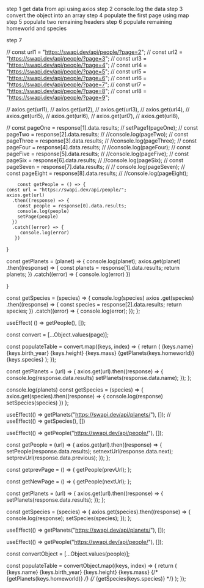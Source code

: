 

step 1
get data from api using axios 
step 2 
console.log the data 
step 3 
convert the object into an array 
step 4 
populate the first page using map
step 5 
populate two remaining headers 
step 6 
 populate remaining homeworld and species 

 step 7




 // const url1 = "https://swapi.dev/api/people/?page=2";
    // const url2 = "https://swapi.dev/api/people/?page=3";
    // const url3 = "https://swapi.dev/api/people/?page=4";
    // const url4 = "https://swapi.dev/api/people/?page=5";
    // const url5 = "https://swapi.dev/api/people/?page=6";
    // const url6 = "https://swapi.dev/api/people/?page=7";
    // const url7 = "https://swapi.dev/api/people/?page=8";
    // const url8 = "https://swapi.dev/api/people/?page=9";

  // axios.get(url1),
        // axios.get(url2),
        // axios.get(url3),
        // axios.get(url4),
        // axios.get(url5),
        // axios.get(url6),
        // axios.get(url7),
        // axios.get(url8),


// const pageOne = response[1].data.results;
        // setPage1(pageOne);
        // const pageTwo = response[2].data.results;
        // //console.log(pageTwo);
        // const pageThree = response[3].data.results;
        // //console.log(pageThree);
        // const pageFour = response[4].data.results;
        // //console.log(pageFour);
        // const pageFive = response[5].data.results;
        // //console.log(pageFive);
        // const pageSix = response[6].data.results;
        // //console.log(pageSix);
        // const pageSeven = response[7].data.results;
        // // console.log(pageSeven);
        // const pageEight = response[8].data.results;
        // //console.log(pageEight);




        const getPeople = () => {
    const url = "https://swapi.dev/api/people/";
    axios.get(url)
      .then((response) => {
        const people = response[0].data.results;
        console.log(people)
        setPage(people)
      })
      .catch((error) => {
         console.log(error)
       })
  }
  

  const getPlanets = (planet) => {
    console.log(planet);
    axios.get(planet)
      .then((response) => {
        const planets = response[1].data.results;
        return planets; 
      })
      .catch((error) => {
         console.log(error)
      })
    
  }


  const getSpecies = (species) => {
    console.log(species)
    axios
      .get(species)
      .then((response) => {
        const species = response[2].data.results;
        return species; 
      })
      .catch((error) => {
        console.log(error);
      });
  };


  useEffect( () => getPeople(), []);

  const convert = [...Object.values(page)];

  const populateTable = convert.map((keys, index) => {
    return (
      <tr key={keys.id}>
        <td>{keys.name}</td>
        <td>{keys.birth_year}</td>
        <td>{keys.height}</td>
        <td>{keys.mass}</td>
        <td>{getPlanets(keys.homeworld)}</td>
        <td>{keys.species}</td>
      </tr>
    );
  });






const getPlanets = (url) => {
    axios.get(url).then((response) => {   
      console.log(response.data.results)
      setPlanets(response.data.name);
    });
  };

console.log(planets)
  const getSpecies = (species) => {
    axios.get(species).then((response) => {
        console.log(response)
        setSpecies(species)
      })
  };

  useEffect(() => getPlanets("https://swapi.dev/api/planets/"), []);
  // useEffect(() => getSpecies(), [])

  useEffect(() => getPeople("https://swapi.dev/api/people/"), []);




const getPeople = (url) => {
    axios.get(url).then((response) => {
      setPeople(response.data.results);
      setnextUrl(response.data.next);
      setprevUrl(response.data.previous);
    });
  };

  const getprevPage = () => {
    getPeople(prevUrl);
  };

  const getNewPage = () => {
    getPeople(nextUrl);
  };

  const getPlanets = (url) => {
    axios.get(url).then((response) => {
      setPlanets(response.data.results);
    });
  };

  const getSpecies = (species) => {
    axios.get(species).then((response) => {
      console.log(response);
      setSpecies(species);
    });
  };

  useEffect(() => getPlanets("https://swapi.dev/api/planets/"), []);

  useEffect(() => getPeople("https://swapi.dev/api/people/"), []);

  const convertObject = [...Object.values(people)];

  const populateTable = convertObject.map((keys, index) => {
    return (
      <tr key={keys.id}>
        <td>{keys.name}</td>
        <td>{keys.birth_year}</td>
        <td>{keys.height}</td>
        <td>{keys.mass}</td>
        {/* <td>{getPlanets(keys.homeworld)}</td> */}
        {/* <td>{getSpecies(keys.species)}</td> */}
      </tr>
    );
  });
